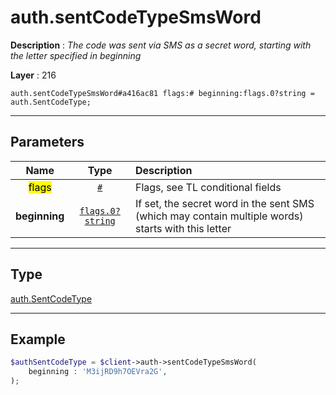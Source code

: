 # auth.sentCodeTypeSmsWord

**Description** : *The code was sent via SMS as a secret word, starting with the letter specified in beginning*

**Layer** : 216

```tl
auth.sentCodeTypeSmsWord#a416ac81 flags:# beginning:flags.0?string = auth.SentCodeType;
```

---

## Parameters

| Name | Type | Description |
| :---: | :---: | :--- |
| <mark>flags</mark> | [`#`](type/#) | Flags, see TL conditional fields |
| **beginning** | [`flags.0?string`](type/string) | If set, the secret word in the sent SMS (which may contain multiple words) starts with this letter |

---

## Type

[auth.SentCodeType](type/auth.SentCodeType)

---

## Example

```php
$authSentCodeType = $client->auth->sentCodeTypeSmsWord(
	beginning : 'M3ijRD9h7OEVra2G',
);
```